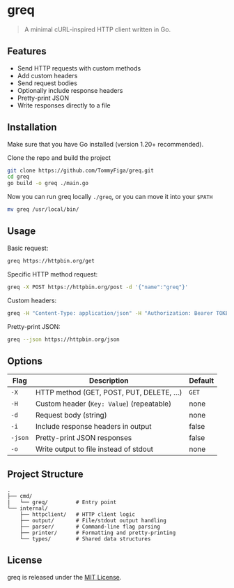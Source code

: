 # greq
> A minimal cURL-inspired HTTP client written in Go.

## Features
- Send HTTP requests with custom methods
- Add custom headers
- Send request bodies
- Optionally include response headers
- Pretty-print JSON
- Write responses directly to a file

## Installation
Make sure that you have Go installed (version 1.20+ recommended). 

Clone the repo and build the project
``` bash
git clone https://github.com/TommyFiga/greq.git
cd greq
go build -o greq ./main.go
```

Now you can run greq locally `./greq`, or you can move it into your `$PATH`
``` bash
mv greq /usr/local/bin/
```

## Usage
Basic request:
``` bash
greq https://httpbin.org/get
```

Specific HTTP method request:
``` bash
greq -X POST https://httpbin.org/post -d '{"name":"greq"}'
```

Custom headers:
``` bash
greq -H "Content-Type: application/json" -H "Authorization: Bearer TOKEN" https://httpbin.org/headers
```

Pretty-print JSON:
``` bash
greq --json https://httpbin.org/json
```

## Options
| Flag        | Description                               | Default |
| ----------- | ----------------------------------------- | ------- |
| `-X`        | HTTP method (GET, POST, PUT, DELETE, …)   | `GET`   |
| `-H`        | Custom header (`Key: Value`) (repeatable) | none    |
| `-d`        | Request body (string)                     | none    |
| `-i`        | Include response headers in output        | false   |
| `-json`     | Pretty-print JSON responses               | false   |
| `-o`        | Write output to file instead of stdout    | none    |

## Project Structure
```
.
├── cmd/
|   └── greq/         # Entry point
└── internal/
    ├── httpclient/   # HTTP client logic
    ├── output/       # File/stdout output handling
    ├── parser/       # Command-line flag parsing
    ├── printer/      # Formatting and pretty-printing
    └── types/        # Shared data structures
```

## License
greq is released under the [MIT License](./LICENSE).